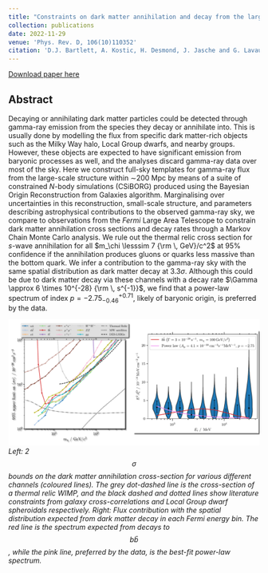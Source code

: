 ```yaml
---
title: "Constraints on dark matter annihilation and decay from the large-scale structure of the nearby Universe"
collection: publications
date: 2022-11-29
venue: 'Phys. Rev. D, 106(10)110352'
citation: 'D.J. Bartlett, A. Kostic, H. Desmond, J. Jasche and G. Lavaux (2022). &quot;Constraints on dark matter annihilation and decay from the large-scale structure of the nearby Universe.&quot; <i>Phys. Rev. D, 106(10)110352</i>.'
---
```


[Download paper here](https://journals.aps.org/prd/abstract/10.1103/PhysRevD.106.103526)

## Abstract
Decaying or annihilating dark matter particles could be detected through gamma-ray emission from the species they decay or annihilate into. This is usually done by modelling the flux from specific dark matter-rich objects such as the Milky Way halo, Local Group dwarfs, and nearby groups. However, these objects are expected to have significant emission from baryonic processes as well, and the analyses discard gamma-ray data over most of the sky. Here we construct full-sky templates for gamma-ray flux from the large-scale structure within $\sim$200 Mpc by means of a suite of constrained $N$-body simulations (CSiBORG) produced using the Bayesian Origin Reconstruction from Galaxies algorithm. Marginalising over uncertainties in this reconstruction, small-scale structure, and parameters describing astrophysical contributions to the observed gamma-ray sky, we compare to observations from the *Fermi* Large Area Telescope to constrain dark matter annihilation cross sections and decay rates through a Markov Chain Monte Carlo analysis. We rule out the thermal relic cross section for $s$-wave annihilation for all $m_\chi \lesssim 7 {\rm \, GeV}/c^2$ at 95\% confidence if the annihilation produces gluons or quarks less massive than the bottom quark. We infer a contribution to the gamma-ray sky with the same spatial distribution as dark matter decay at $3.3\sigma$. Although this could be due to dark matter decay via these channels with a decay rate $\Gamma \approx 6 \times 10^{-28} {\rm \, s^{-1}}$, we find that a power-law spectrum of index $p=-2.75^{+0.71}_{-0.46}$, likely of baryonic origin, is preferred by the data.

![DM constraints](/files/2022-11-29-flat-fig.png)
*Left: 2$$\sigma$$ bounds on the dark matter annihilation cross-section for various different channels (coloured lines). The grey dot-dashed line is the cross-section of a thermal relic WIMP, and the black dashed and dotted lines show literature constraints from galaxy cross-correlations and Local Group dwarf spheroidals respectively. Right: Flux contribution with the spatial distribution expected from dark matter decay in each Fermi energy bin. The red line is the spectrum expected from decays to $$b\bar{b}$$, while the pink line, preferred by the data, is the best-fit power-law spectrum.*
